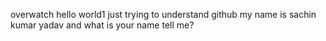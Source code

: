 overwatch hello world1  just trying to understand github 
my name is sachin kumar yadav and what is your name tell me?
